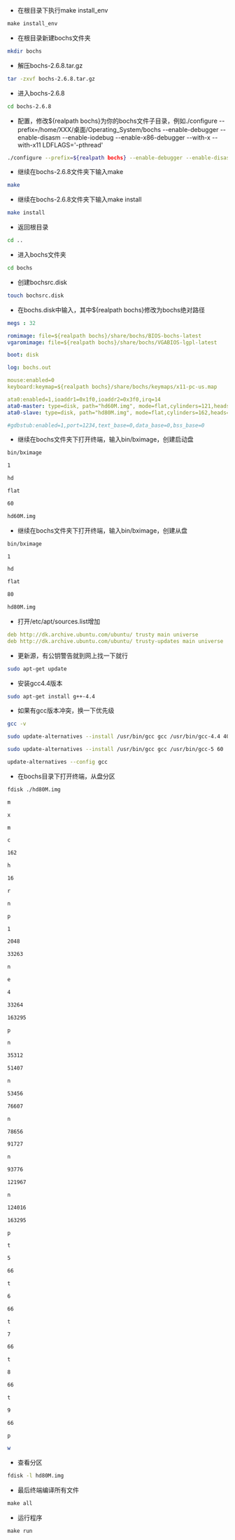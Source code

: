 - 在根目录下执行make install_env
```makefile
make install_env
```

- 在根目录新建bochs文件夹
```bash
mkdir bochs
```

- 解压bochs-2.6.8.tar.gz
```bash
tar -zxvf bochs-2.6.8.tar.gz
```

- 进入bochs-2.6.8
```bash
cd bochs-2.6.8
```

- 配置，修改${realpath bochs}为你的bochs文件子目录，例如./configure --prefix=/home/XXX/桌面/Operating_System/bochs --enable-debugger --enable-disasm --enable-iodebug --enable-x86-debugger --with-x --with-x11 LDFLAGS='-pthread'
```bash
./configure --prefix=${realpath bochs} --enable-debugger --enable-disasm --enable-iodebug --enable-x86-debugger --with-x --with-x11 LDFLAGS='-pthread'
```

- 继续在bochs-2.6.8文件夹下输入make
```bash
make
```

- 继续在bochs-2.6.8文件夹下输入make install
```bash
make install
```

- 返回根目录
```bash
cd ..
```

- 进入bochs文件夹
```bash
cd bochs
```

- 创建bochsrc.disk
```bash
touch bochsrc.disk
```

- 在bochs.disk中输入，其中${realpath bochs}修改为bochs绝对路径
```yaml
megs : 32

romimage: file=${realpath bochs}/share/bochs/BIOS-bochs-latest
vgaromimage: file=${realpath bochs}/share/bochs/VGABIOS-lgpl-latest

boot: disk

log: bochs.out

mouse:enabled=0
keyboard:keymap=${realpath bochs}/share/bochs/keymaps/x11-pc-us.map

ata0:enabled=1,ioaddr1=0x1f0,ioaddr2=0x3f0,irq=14
ata0-master: type=disk, path="hd60M.img", mode=flat,cylinders=121,heads=16,spt=63   #启动盘配置
ata0-slave: type=disk, path="hd80M.img", mode=flat,cylinders=162,heads=16,spt=63    #从盘配置

#gdbstub:enabled=1,port=1234,text_base=0,data_base=0,bss_base=0
```

- 继续在bochs文件夹下打开终端，输入bin/bximage，创建启动盘
```bash
bin/bximage
```
```bash
1
```
```bash
hd
```
```bash
flat
```
```bash
60
```
```bash
hd60M.img
```

- 继续在bochs文件夹下打开终端，输入bin/bximage，创建从盘
```bash
bin/bximage
```
```bash
1
```
```bash
hd
```
```bash
flat
```
```bash
80
```
```bash
hd80M.img
```

- 打开/etc/apt/sources.list增加
```yaml
deb http://dk.archive.ubuntu.com/ubuntu/ trusty main universe
deb http://dk.archive.ubuntu.com/ubuntu/ trusty-updates main universe
```

- 更新源，有公钥警告就到网上找一下就行

```bash
sudo apt-get update
```

- 安装gcc4.4版本

```bash
sudo apt-get install g++-4.4
```

- 如果有gcc版本冲突，换一下优先级

```bash
gcc -v
```

```bash
sudo update-alternatives --install /usr/bin/gcc gcc /usr/bin/gcc-4.4 40
```

```bash
sudo update-alternatives --install /usr/bin/gcc gcc /usr/bin/gcc-5 60
```

```bash
update-alternatives --config gcc
```

- 在bochs目录下打开终端，从盘分区

```bash
fdisk ./hd80M.img
```

```bash
m
```

```bash
x
```

```bash
m
```

```bash
c
```

```bash
162
```

```bash
h
```

```bash
16
```

```bash
r
```

```bash
n
```

```bash
p
```

```bash
1
```

```bash
2048
```

```bash
33263
```

```bash
n
```

```bash
e
```

```bash
4
```

```bash
33264
```

```bash
163295
```

```bash
p
```

```bash
n
```

```bash
35312
```

```bash
51407
```

```bash
n
```

```bash
53456
```

```bash
76607
```

```bash
n
```

```bash
78656
```

```bash
91727
```

```bash
n
```

```bash
93776
```

```bash
121967
```

```bash
n
```

```bash
124016
```

```bash
163295
```

```bash
p
```

```bash
t
```

```bash
5
```

```bash
66
```

```bash
t
```

```bash
6
```

```bash
66
```

```bash
t
```

```bash
7
```

```bash
66
```

```bash
t
```

```bash
8
```

```bash
66
```

```bash
t
```

```bash
9
```

```bash
66
```

```bash
p
```

```bash
w
```

- 查看分区

```bash
fdisk -l hd80M.img
```

- 最后终端编译所有文件

```makefile
make all
```

- 运行程序

```makefile
make run
```

